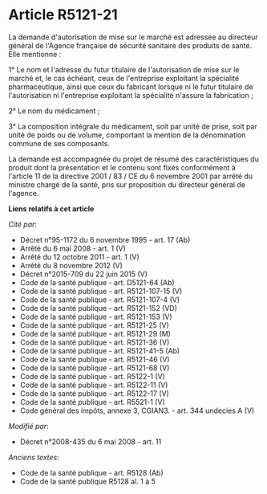 # Article R5121-21

La demande d'autorisation de mise sur le marché est adressée au directeur général de l'Agence française de sécurité sanitaire
des produits de santé. Elle mentionne :

1° Le nom et l'adresse du futur titulaire de l'autorisation de mise sur le marché et, le cas échéant, ceux de l'entreprise
exploitant la spécialité pharmaceutique, ainsi que ceux du fabricant lorsque ni le futur titulaire de l'autorisation ni
l'entreprise exploitant la spécialité n'assure la fabrication ;

2° Le nom du médicament ;

3° La composition intégrale du médicament, soit par unité de prise, soit par unité de poids ou de volume, comportant la
mention de la dénomination commune de ses composants.

La demande est accompagnée du projet de résumé des caractéristiques du produit dont la présentation et le contenu sont fixés
conformément à l'article 11 de la directive 2001 / 83 / CE du 6 novembre 2001 par arrêté du ministre chargé de la santé, pris
sur proposition du directeur général de l'agence.

**Liens relatifs à cet article**

_Cité par_:

  - Décret n°95-1172 du 6 novembre 1995 - art. 17 (Ab)
  - Arrêté du 6 mai 2008 - art. 1 (V)
  - Arrêté du 12 octobre 2011 - art. 1 (V)
  - Arrêté du 8 novembre 2012 (V)
  - Décret n°2015-709 du 22 juin 2015 (V)
  - Code de la santé publique - art. D5121-64 (Ab)
  - Code de la santé publique - art. R5121-107-15 (V)
  - Code de la santé publique - art. R5121-107-4 (V)
  - Code de la santé publique - art. R5121-152 (VD)
  - Code de la santé publique - art. R5121-153 (V)
  - Code de la santé publique - art. R5121-25 (V)
  - Code de la santé publique - art. R5121-29 (M)
  - Code de la santé publique - art. R5121-36 (V)
  - Code de la santé publique - art. R5121-41-5 (Ab)
  - Code de la santé publique - art. R5121-46 (V)
  - Code de la santé publique - art. R5121-68 (V)
  - Code de la santé publique - art. R5122-1 (V)
  - Code de la santé publique - art. R5122-11 (V)
  - Code de la santé publique - art. R5122-17 (V)
  - Code de la santé publique - art. R5521-1 (V)
  - Code général des impôts, annexe 3, CGIAN3. - art. 344 undecies A (V)

_Modifié par_:

  - Décret n°2008-435 du 6 mai 2008 - art. 11

_Anciens textes_:

  - Code de la santé publique - art. R5128 (Ab)
  - Code de la santé publique R5128 al. 1 à 5
